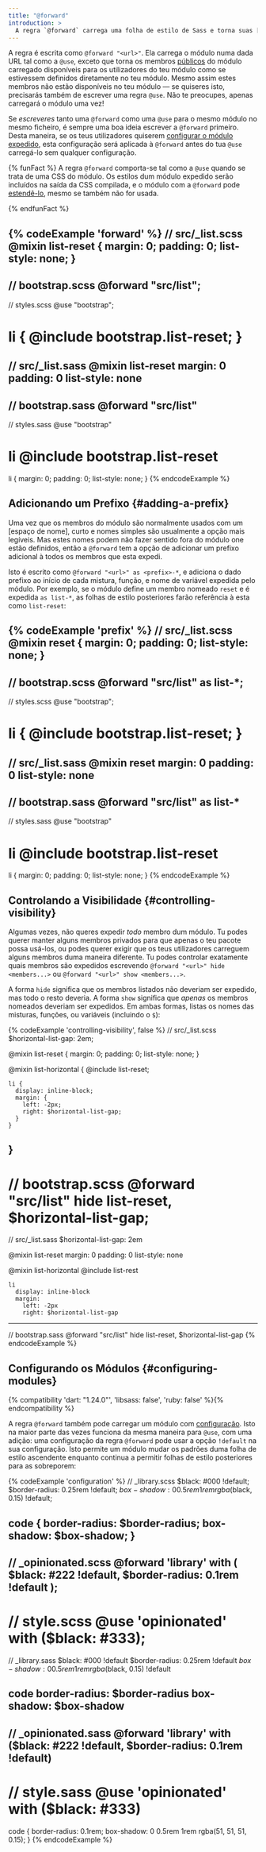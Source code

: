 ```yaml
---
title: "@forward"
introduction: >
  A regra `@forward` carrega uma folha de estilo de Sass e torna suas [misturas](/documentation/at-rules/mixin), [funções](/documentation/at-rules/function), e [variáveis](/documentation/variables) disponíveis quando a tua folha de estilo for carregada com a [regra `@use`](/documentation/at-rules/use). Isto torna possível organizar as bibliotecas de Sass através de vários ficheiros, enquanto permite os seus utilizadores carregarem um único ficheiro de ponto de entrada.
---
```


A regra é escrita como `@forward "<url>"`. Ela carrega o módulo numa dada URL tal como a `@use`, exceto que torna os membros [públicos][public] do módulo carregado disponíveis para os utilizadores do teu módulo como se estivessem definidos diretamente no teu módulo. Mesmo assim estes membros não estão disponíveis no teu módulo — se quiseres isto, precisarás também de escrever uma regra `@use`. Não te preocupes, apenas carregará o módulo uma vez!

[public]: /documentation/at-rules/use#private-members

Se *escreveres* tanto uma `@forward` como uma `@use` para o mesmo módulo no mesmo ficheiro, é sempre uma boa ideia escrever a `@forward` primeiro. Desta maneira, se os teus utilizadores quiserem [configurar o módulo expedido][configure the forwarded module], esta configuração será aplicada à `@forward` antes do tua `@use` carregá-lo sem qualquer configuração.

[configure the forwarded module]: /documentation/at-rules/use#configuration

{% funFact %}
  A regra `@forward` comporta-se tal como a `@use` quando se trata de uma CSS do módulo. Os estilos dum módulo expedido serão incluídos na saída da CSS compilada, e o módulo com a `@forward` pode [estendê-lo][extend], mesmo se também não for usada.

  [extend]: /documentation/at-rules/extend
{% endfunFact %}

{% codeExample 'forward' %}
  // src/_list.scss
  @mixin list-reset {
    margin: 0;
    padding: 0;
    list-style: none;
  }
  ---
  // bootstrap.scss
  @forward "src/list";
  ---
  // styles.scss
  @use "bootstrap";

  li {
    @include bootstrap.list-reset;
  }
  ===
  // src/_list.sass
  @mixin list-reset
    margin: 0
    padding: 0
    list-style: none
  ---
  // bootstrap.sass
  @forward "src/list"
  ---
  // styles.sass
  @use "bootstrap"

  li
    @include bootstrap.list-reset
  ===
  li {
    margin: 0;
    padding: 0;
    list-style: none;
  }
{% endcodeExample %}

## Adicionando um Prefixo {#adding-a-prefix}

Uma vez que os membros do módulo são normalmente usados com um [espaço de nome], curto e nomes simples são usualmente a opção mais legíveis. Mas estes nomes podem não fazer sentido fora do módulo one estão definidos, então a `@forward` tem a opção de adicionar um prefixo adicional à todos os membros que esta expedi.

Isto é escrito como `@forward "<url>" as <prefix>-*`, e adiciona o dado prefixo ao início de cada mistura, função, e nome de variável expedida pelo módulo. Por exemplo, se o módulo define um membro nomeado `reset` e é expedida `as list-*`, as folhas de estilo posteriores farão referência à esta como `list-reset`:

[a namespace]: /documentation/at-rules/use#loading-members

{% codeExample 'prefix' %}
  // src/_list.scss
  @mixin reset {
    margin: 0;
    padding: 0;
    list-style: none;
  }
  ---
  // bootstrap.scss
  @forward "src/list" as list-*;
  ---
  // styles.scss
  @use "bootstrap";

  li {
    @include bootstrap.list-reset;
  }
  ===
  // src/_list.sass
  @mixin reset
    margin: 0
    padding: 0
    list-style: none
  ---
  // bootstrap.sass
  @forward "src/list" as list-*
  ---
  // styles.sass
  @use "bootstrap"

  li
    @include bootstrap.list-reset
  ===
  li {
    margin: 0;
    padding: 0;
    list-style: none;
  }
{% endcodeExample %}

## Controlando a Visibilidade {#controlling-visibility}

Algumas vezes, não queres expedir *todo* membro dum módulo. Tu podes querer manter alguns membros privados para que apenas o teu pacote possa usá-los, ou podes querer exigir que os teus utilizadores carreguem alguns membros duma maneira diferente. Tu podes controlar exatamente quais membros são expedidos escrevendo `@forward "<url>" hide <members...>` ou `@forward "<url>" show <members...>`.

A forma `hide` significa que os membros listados não deveriam ser expedido, mas todo o resto deveria. A forma `show` significa que *apenas* os membros nomeados deveriam ser expedidos. Em ambas formas, listas os nomes das misturas, funções, ou variáveis (incluindo o `$`):

{% codeExample 'controlling-visibility', false %}
  // src/_list.scss
  $horizontal-list-gap: 2em;

  @mixin list-reset {
    margin: 0;
    padding: 0;
    list-style: none;
  }

  @mixin list-horizontal {
    @include list-reset;

    li {
      display: inline-block;
      margin: {
        left: -2px;
        right: $horizontal-list-gap;
      }
    }
  }
  ---
  // bootstrap.scss
  @forward "src/list" hide list-reset, $horizontal-list-gap;
  ===
  // src/_list.sass
  $horizontal-list-gap: 2em

  @mixin list-reset
    margin: 0
    padding: 0
    list-style: none


  @mixin list-horizontal
    @include list-rest

    li
      display: inline-block
      margin:
        left: -2px
        right: $horizontal-list-gap
  ---
  // bootstrap.sass
  @forward "src/list" hide list-reset, $horizontal-list-gap
{% endcodeExample %}

## Configurando os Módulos {#configuring-modules}

{% compatibility 'dart: "1.24.0"', 'libsass: false', 'ruby: false' %}{% endcompatibility %}

A regra `@forward` também pode carregar um módulo com [configuração][configuration]. Isto na maior parte das vezes funciona da mesma maneira para `@use`, com uma adição: uma configuração da regra `@forward` pode usar a opção `!default` na sua configuração. Isto permite um módulo mudar os padrões duma folha de estilo ascendente enquanto continua a permitir folhas de estilo posteriores para as sobreporem:

[configuration]: /documentation/at-rules/use#configuration

{% codeExample 'configuration' %}
  // _library.scss
  $black: #000 !default;
  $border-radius: 0.25rem !default;
  $box-shadow: 0 0.5rem 1rem rgba($black, 0.15) !default;

  code {
    border-radius: $border-radius;
    box-shadow: $box-shadow;
  }
  ---
  // _opinionated.scss
  @forward 'library' with (
    $black: #222 !default,
    $border-radius: 0.1rem !default
  );
  ---
  // style.scss
  @use 'opinionated' with ($black: #333);
  ===
  // _library.sass
  $black: #000 !default
  $border-radius: 0.25rem !default
  $box-shadow: 0 0.5rem 1rem rgba($black, 0.15) !default

  code
    border-radius: $border-radius
    box-shadow: $box-shadow
  ---
  // _opinionated.sass
  @forward 'library' with ($black: #222 !default, $border-radius: 0.1rem !default)
  ---
  // style.sass
  @use 'opinionated' with ($black: #333)
  ===
  code {
    border-radius: 0.1rem;
    box-shadow: 0 0.5rem 1rem rgba(51, 51, 51, 0.15);
  }
{% endcodeExample %}
